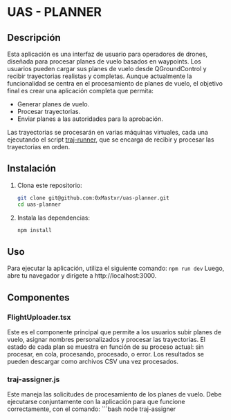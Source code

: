 # UAS - PLANNER

## Descripción

Esta aplicación es una interfaz de usuario para operadores de drones, diseñada para procesar planes de vuelo basados en waypoints. Los usuarios pueden cargar sus planes de vuelo desde QGroundControl y recibir trayectorias realistas y completas. Aunque actualmente la funcionalidad se centra en el procesamiento de planes de vuelo, el objetivo final es crear una aplicación completa que permita:

- Generar planes de vuelo.
- Procesar trayectorias.
- Enviar planes a las autoridades para la aprobación.

Las trayectorias se procesarán en varias máquinas virtuales, cada una ejecutando el script [traj-runner](https://github.com/0xMastxr/traj-runner), que se encarga de recibir y procesar las trayectorias en orden.

## Instalación

1. Clona este repositorio:
   ```bash
   git clone git@github.com:0xMastxr/uas-planner.git
   cd uas-planner

2. Instala las dependencias:
    ```bash
    npm install

## Uso

Para ejecutar la aplicación, utiliza el siguiente comando: ```npm run dev```
Luego, abre tu navegador y dirígete a http://localhost:3000.

## Componentes

### FlightUploader.tsx
Este es el componente principal que permite a los usuarios subir planes de vuelo, asignar nombres personalizados y procesar las trayectorias. El estado de cada plan se muestra en función de su proceso actual: sin procesar, en cola, procesando, procesado, o error. Los resultados se pueden descargar como archivos CSV una vez procesados.

### traj-assigner.js
Este maneja las solicitudes de procesamiento de los planes de vuelo. Debe ejecutarse conjuntamente con la aplicación para que funcione correctamente, con el comando:
    ```bash
    node traj-assigner